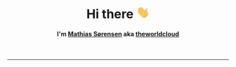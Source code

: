 
<div align="center">
    <h1 style="border-color: transparent !important; margin: 0;">
        <b>Hi there </b> 
        <img src="https://raw.githubusercontent.com/ABSphreak/ABSphreak/master/gifs/Hi.gif" width="30px">
    </h1> 
    <h4>I'm <u>Mathias Sørensen</u> aka <u>theworldcloud</u><h4>
</div>

<br>
<hr>
